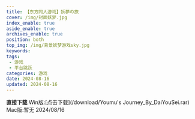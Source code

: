 ```yaml
---
title: 【东方同人游戏】妖夢の旅
cover: /img/封面妖梦.jpg
index_enable: true
aside_enable: true
archives_enable: true
position: both
top_img: /img/背景妖梦游戏sky.jpg
keywords:
tags:
 - 游戏
 - 平台跳跃
categories: 游戏
date: 2024-08-16
updated: 2024-08-16
---
```

**直接下载**
Win版:[点击下载](/download/Youmu's Journey_By_DaiYouSei.rar)
Mac版:暂无
2024/08/16